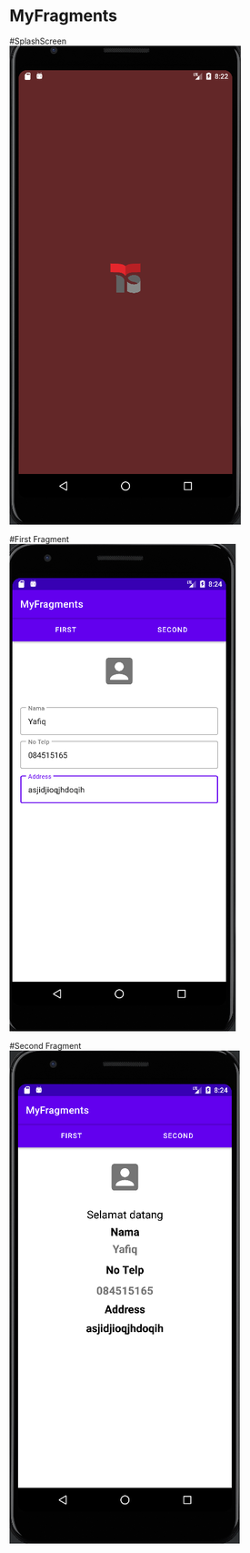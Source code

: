 # MyFragments

#SplashScreen
![alt text](https://github.com/Lysander-cmd/MyFragments/blob/master/splash.png)

#First Fragment
![alt text](https://github.com/Lysander-cmd/MyFragments/blob/master/first.png)

#Second Fragment
![alt text](https://github.com/Lysander-cmd/MyFragments/blob/master/second.png)
